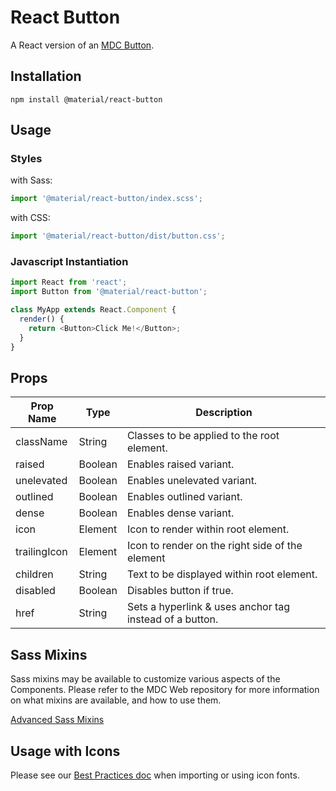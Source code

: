 # React Button

A React version of an [MDC Button](https://github.com/material-components/material-components-web/tree/master/packages/mdc-button).

## Installation

```
npm install @material/react-button
```

## Usage

### Styles

with Sass:

```js
import '@material/react-button/index.scss';
```

with CSS:

```js
import '@material/react-button/dist/button.css';
```

### Javascript Instantiation

```js
import React from 'react';
import Button from '@material/react-button';

class MyApp extends React.Component {
  render() {
    return <Button>Click Me!</Button>;
  }
}
```

## Props

| Prop Name    | Type    | Description                                             |
| ------------ | ------- | ------------------------------------------------------- |
| className    | String  | Classes to be applied to the root element.              |
| raised       | Boolean | Enables raised variant.                                 |
| unelevated   | Boolean | Enables unelevated variant.                             |
| outlined     | Boolean | Enables outlined variant.                               |
| dense        | Boolean | Enables dense variant.                                  |
| icon         | Element | Icon to render within root element.                     |
| trailingIcon | Element | Icon to render on the right side of the element         |
| children     | String  | Text to be displayed within root element.               |
| disabled     | Boolean | Disables button if true.                                |
| href         | String  | Sets a hyperlink & uses anchor tag instead of a button. |

## Sass Mixins

Sass mixins may be available to customize various aspects of the Components. Please refer to the
MDC Web repository for more information on what mixins are available, and how to use them.

[Advanced Sass Mixins](https://github.com/material-components/material-components-web/blob/master/packages/mdc-button/README.md#sass-mixins)

## Usage with Icons

Please see our [Best Practices doc](../../docs/best-practices.md#importing-font-icons) when importing or using icon fonts.
